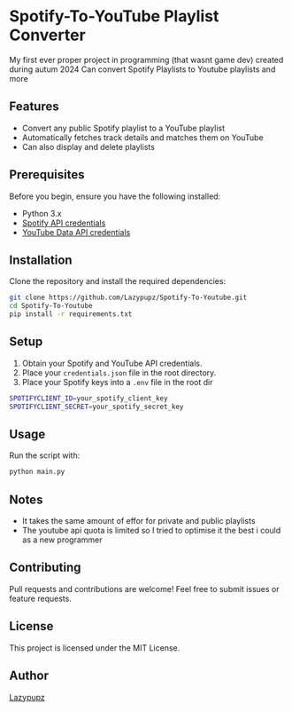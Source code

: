 # Spotify-To-YouTube Playlist Converter

My first ever proper project in programming (that wasnt game dev) created during autum 2024
Can convert Spotify Playlists to Youtube playlists and more

## Features
- Convert any public Spotify playlist to a YouTube playlist
- Automatically fetches track details and matches them on YouTube
- Can also display and delete playlists

## Prerequisites
Before you begin, ensure you have the following installed:
- Python 3.x
- [Spotify API credentials](https://developer.spotify.com/dashboard/)
- [YouTube Data API credentials](https://console.cloud.google.com/apis/)

## Installation
Clone the repository and install the required dependencies:
```sh
git clone https://github.com/Lazypupz/Spotify-To-Youtube.git
cd Spotify-To-Youtube
pip install -r requirements.txt
```

## Setup
1. Obtain your Spotify and YouTube API credentials.
2. Place your `credentials.json` file in the root directory.
3. Place your Spotify keys into a `.env` file in the root dir
```sh
SPOTIFYCLIENT_ID=your_spotify_client_key
SPOTIFYCLIENT_SECRET=your_spotify_secret_key
```

## Usage
Run the script with:
```sh
python main.py
```

## Notes
- It takes the same amount of effor for private and public playlists
- The youtube api quota is limited so I tried to optimise it the best i could as a new programmer 

## Contributing
Pull requests and contributions are welcome! Feel free to submit issues or feature requests.

## License
This project is licensed under the MIT License.

## Author
[Lazypupz](https://github.com/Lazypupz)

